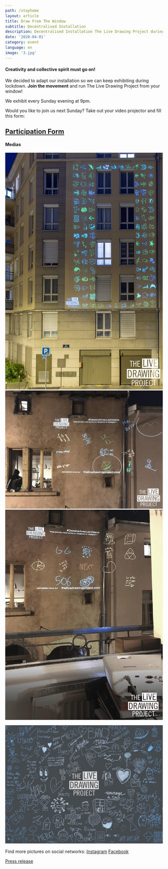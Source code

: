 ```yaml
---
path: /stayhome
layout: article
title: Draw From The Window
subtitle: Decentralised Installation
description: Decentralised Installation The Live Drawing Project during the 2020 lockdown
date: '2020-04-01'
category: event
language: en
image: '3.jpg'
---
```


#### Creativity and collective spirit must go on!

We decided to adapt our installation so we can keep exhibiting during lockdown. **Join the movement** and run The Live Drawing Project from your window!

We exhibit every Sunday evening at 9pm.

Would you like to join us next Sunday? Take out your video projector and fill this form:

## [Participation Form](https://framaforms.org/stayhome-and-staycreative-1585829622)

#### Medias

<photo-grid>
<img src="1.jpg"/>
<img src="2.jpg"/>
<img src="4.jpg"/>
</photo-grid>

![Cover](3.jpg)

Find more pictures on social networks: [Instagram](https://instagram.com/livedrawingproject) [Facebook](https://facebook.com/TheLiveDrawingProject)

[Press release](comPresse6avril2020.pdf)
